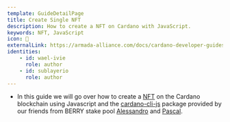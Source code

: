 ```yaml
---
template: GuideDetailPage
title: Create Single NFT
description: How to create a NFT on Cardano with JavaScript.
keywords: NFT, JavaScript
icon: 👛 
externalLink: https://armada-alliance.com/docs/cardano-developer-guides/nft-native-assets
identities: 
    - id: wael-ivie
      role: author
    - id: sublayerio
      role: author
---
```


- In this guide we will go over how to create a [NFT](/en/terms/nft.md) on the Cardano blockchain using Javascript and the [cardano-cli-js](/en/terms/cardano-cli-js.md) package provided by our friends from BERRY stake pool [Alessandro](/en/identities/alessandro-berry.md) and [Pascal](/en/identities/pascal-berry.md).



<YoutubeVideo url="https://www.youtube.com/watch?v=OeOliguGn7Y" />